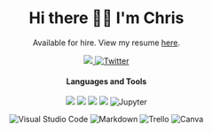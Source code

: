 <h1 align='center'>Hi there 👋🏼 I'm Chris</h1>
<p align='center'>Available for hire. View my resume <a href="https://github.com/Promeos/Promeos/blob/master/christopher_logan_ortiz_resume.pdf">here</a>.</p>

<p align='center'>
  <a href="https://www.linkedin.com/in/christopherlortiz/">
    <img src="https://img.shields.io/badge/linkedin-%230077B5.svg?&style=for-the-badge&logo=linkedin&logoColor=white"/>
  </a>
  <a href="https://twitter.com/Promeos42">
    <img alt="Twitter" src="https://img.shields.io/badge/@Promeos42-%231DA1F2.svg?style=for-the-badge&logo=Twitter&logoColor=white"/>
  </a>
</p>

<h4 align='center'>
    Languages and Tools
</h2>




<p align='center'>
<img src="https://img.shields.io/badge/python-yellow.svg?&style=for-the-badge&logo=python&logoColor=white"/> <img src="https://img.shields.io/badge/numpy%20-%23013243.svg?&style=for-the-badge&logo=numpy&logoColor=white"/> <img src="https://img.shields.io/badge/pandas-%23150458.svg?&style=for-the-badge&logo=pandas&logoColor=white"/> <img src="https://img.shields.io/badge/mysql-%2300f.svg?&style=for-the-badge&logo=mysql&logoColor=white"/> <img alt="Jupyter" src="https://img.shields.io/badge/Jupyter-%23F37626.svg?&style=for-the-badge&logo=Jupyter&logoColor=white"/>
</p>

<p align='center'>
<img alt="Visual Studio Code" src="https://img.shields.io/badge/VisualStudioCode-0078d7.svg?style=for-the-badge&logo=visual-studio-code&logoColor=white"/> <img alt="Markdown" src="https://img.shields.io/badge/markdown-%23000000.svg?&style=for-the-badge&logo=markdown&logoColor=white"/> <img alt="Trello" src="https://img.shields.io/badge/Trello-%23026AA7.svg?&style=for-the-badge&logo=Trello&logoColor=white"/> <img alt="Canva" src="https://img.shields.io/badge/Canva-%2300C4CC.svg?&style=for-the-badge&logo=Canva&logoColor=white"/>
</p>


